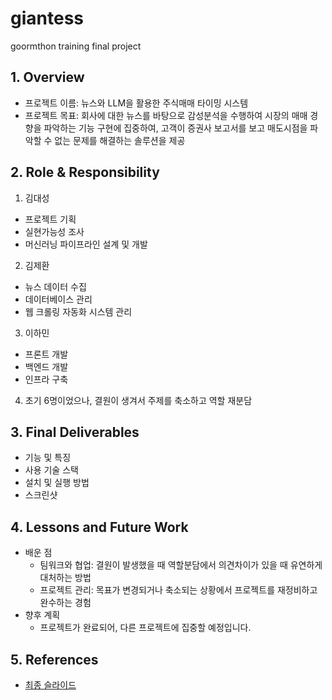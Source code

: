 # giantess
goormthon training final project

## 1. Overview
- 프로젝트 이름: 뉴스와 LLM을 활용한 주식매매 타이밍 시스템
- 프로젝트 목표: 회사에 대한 뉴스를 바탕으로 감성분석을 수행하여 시장의 매매 경향을 파악하는 기능 구현에 집중하여, 고객이 증권사 보고서를 보고 매도시점을 파악할 수 없는 문제를 해결하는 솔루션을 제공

## 2. Role & Responsibility
1. 김대성
- 프로젝트 기획
- 실현가능성 조사
- 머신러닝 파이프라인 설계 및 개발
2. 김제환
- 뉴스 데이터 수집
- 데이터베이스 관리
- 웹 크롤링 자동화 시스템 관리
3. 이하민
- 프론트 개발
- 백엔드 개발
- 인프라 구축
4. 초기 6명이었으나, 결원이 생겨서 주제를 축소하고 역할 재분담

## 3. Final Deliverables
- 기능 및 특징
- 사용 기술 스택
- 설치 및 실행 방법
- 스크린샷

## 4. Lessons and Future Work
- 배운 점
    - 팀워크와 협업: 결원이 발생했을 때 역할분담에서 의견차이가 있을 때 유연하게 대처하는 방법
    - 프로젝트 관리: 목표가 변경되거나 축소되는 상황에서 프로젝트를 재정비하고 완수하는 경험
- 향후 계획
    - 프로젝트가 완료되어, 다른 프로젝트에 집중할 예정입니다.
    
## 5. References
- [최종 슬라이드](https://www.notion.so/LLM-6938a43c85b74ae494f868df2724ba1e?pvs=4#0d0885021b6743f2bd7b84e656e11d88)